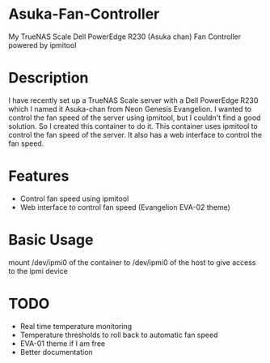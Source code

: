 # Asuka-Fan-Controller
My TrueNAS Scale Dell PowerEdge R230 (Asuka chan) Fan Controller powered by ipmitool

# Description
I have recently set up a TrueNAS Scale server with a Dell PowerEdge R230 which I named it Asuka-chan from Neon Genesis Evangelion. I wanted to control the fan speed of the server using ipmitool, but I couldn't find a good solution. So I created this container to do it. This container uses ipmitool to control the fan speed of the server. It also has a web interface to control the fan speed.

# Features
- Control fan speed using ipmitool
- Web interface to control fan speed (Evangelion EVA-02 theme)

# Basic Usage
mount /dev/ipmi0 of the container to /dev/ipmi0 of the host to give access to the ipmi device

# TODO
- Real time temperature monitoring
- Temperature thresholds to roll back to automatic fan speed
- EVA-01 theme if I am free
- Better documentation
